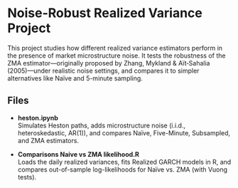 # Noise-Robust Realized Variance Project

This project studies how different realized variance estimators perform in the presence of market microstructure noise. It tests the robustness of the ZMA estimator—originally proposed by Zhang, Mykland & Aït‐Sahalia (2005)—under realistic noise settings, and compares it to simpler alternatives like Naïve and 5-minute sampling.

## Files
- **heston.ipynb**  
  Simulates Heston paths, adds microstructure noise (i.i.d., heteroskedastic, AR(1)), and compares Naïve, Five-Minute, Subsampled, and ZMA estimators.

- **Comparisons Naive vs ZMA likelihood.R**  
  Loads the daily realized variances, fits Realized GARCH models in R, and compares out-of-sample log-likelihoods for Naïve vs. ZMA (with Vuong tests).
